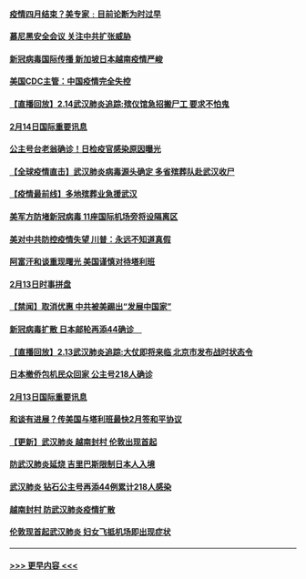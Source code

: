 #### [疫情四月结束？美专家﹕目前论断为时过早](../pages/prog202/a102777248.md?t=02150602) 
#### [慕尼黑安全会议 关注中共扩张威胁](../pages/prog202/a102777254.md?t=02150602) 
#### [新冠病毒国际传播 新加坡日本越南疫情严峻](../pages/prog202/a102777245.md?t=02150602) 
#### [美国CDC主管：中国疫情完全失控](../pages/prog202/a102777236.md?t=02150602) 
#### [【直播回放】2.14武汉肺炎追踪:殡仪馆急招搬尸工 要求不怕鬼](../pages/prog202/a102777141.md?t=02150602) 
#### [2月14日国际重要讯息](../pages/prog202/a102777073.md?t=02150602) 
#### [公主号台老翁确诊！日检疫官感染原因曝光](../pages/prog202/a102777075.md?t=02150602) 
#### [【全球疫情直击】武汉肺炎病毒源头确定 多省殡葬队赴武汉收尸](../pages/prog202/a102777026.md?t=02150602) 
#### [【疫情最前线】多地殡葬业急援武汉](../pages/prog202/a102776986.md?t=02150602) 
#### [美军方防堵新冠病毒 11座国际机场旁将设隔离区](../pages/prog202/a102776870.md?t=02150602) 
#### [美对中共防控疫情失望 川普：永远不知道真假](../pages/prog202/a102776836.md?t=02150602) 
#### [阿富汗和谈重现曙光 美国谨慎对待塔利班](../pages/prog202/a102776748.md?t=02150602) 
#### [2月13日时事拼盘](../pages/prog202/a102776689.md?t=02150602) 
#### [【禁闻】取消优惠 中共被美踢出“发展中国家”](../pages/prog202/a102776670.md?t=02150602) 
#### [新冠病毒扩散 日本邮轮再添44确诊　](../pages/prog202/a102776518.md?t=02150602) 
#### [【直播回放】2.13武汉肺炎追踪:大仗即将来临 北京市发布战时状态令](../pages/prog202/a102776399.md?t=02150602) 
#### [日本撤侨包机民众回家 公主号218人确诊](../pages/prog202/a102776346.md?t=02150602) 
#### [2月13日国际重要讯息](../pages/prog202/a102776339.md?t=02150602) 
#### [和谈有进展？传美国与塔利班最快2月签和平协议](../pages/prog202/a102776291.md?t=02150602) 
#### [【更新】武汉肺炎 越南封村 伦敦出现首起](../pages/prog202/a102770740.md?t=02150602) 
#### [防武汉肺炎延烧 吉里巴斯限制日本人入境](../pages/prog202/a102776276.md?t=02150602) 
#### [武汉肺炎 钻石公主号再添44例累计218人感染](../pages/prog202/a102776089.md?t=02150602) 
#### [越南封村 防武汉肺炎疫情扩散](../pages/prog202/a102776214.md?t=02150602) 
#### [伦敦现首起武汉肺炎 妇女飞抵机场即出现症状](../pages/prog202/a102776031.md?t=02150602) 

----
#### [ >>> 更早内容 <<< ](../indexes/prog202-earlier.md)
